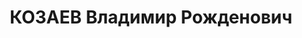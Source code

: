 ---
title: КОЗАЕВ Владимир Рожденович
description: "Род. в 1901, с. Корниси, Южная Осетия, осетин. Род занятий: до ареста\
  \ инструктор с/хоз. отдела ЦК КП(б) Грузии. \n  Осужден Тройкой при НКВД ГССР 02.12.1937.\
  \ Мера наказания: расстрел с конфискацией личного имущества"
---